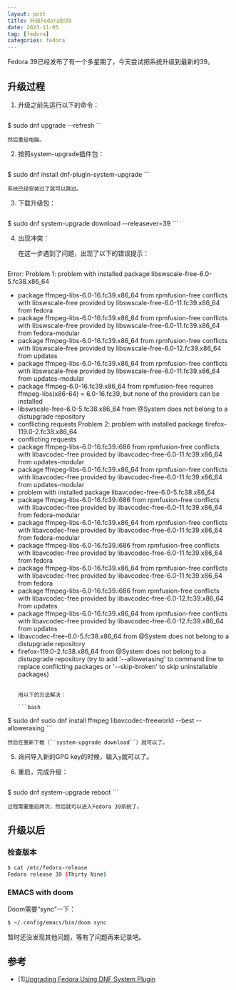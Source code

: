 ```yaml
---
layout: post
title: 升级Fedora到39
date: 2023-11-05
tag: [fedora]
categories: fedora
---
```


Fedora 39已经发布了有一个多星期了，今天尝试把系统升级到最新的39。

## 升级过程

1. 升级之前先运行以下的命令：

    ```bash
$ sudo dnf upgrade --refresh
    ```

    然后重启电脑。

2. 按照system-upgrade插件包：

    ```bash
$ sudo dnf install dnf-plugin-system-upgrade
    ```

    系统已经安装过了就可以跳过。

3. 下载升级包：

    ```bash
$ sudo dnf system-upgrade download --releasever=39
    ```

4. 出现冲突：

    在这一步遇到了问题，出现了以下的错误提示：

    ```
Error: 
 Problem 1: problem with installed package libswscale-free-6.0-5.fc38.x86_64
  - package ffmpeg-libs-6.0-16.fc39.x86_64 from rpmfusion-free conflicts with libswscale-free provided by libswscale-free-6.0-11.fc39.x86_64 from fedora
  - package ffmpeg-libs-6.0-16.fc39.x86_64 from rpmfusion-free conflicts with libswscale-free provided by libswscale-free-6.0-11.fc39.x86_64 from fedora-modular
  - package ffmpeg-libs-6.0-16.fc39.x86_64 from rpmfusion-free conflicts with libswscale-free provided by libswscale-free-6.0-12.fc39.x86_64 from updates
  - package ffmpeg-libs-6.0-16.fc39.x86_64 from rpmfusion-free conflicts with libswscale-free provided by libswscale-free-6.0-11.fc39.x86_64 from updates-modular
  - package ffmpeg-6.0-16.fc39.x86_64 from rpmfusion-free requires ffmpeg-libs(x86-64) = 6.0-16.fc39, but none of the providers can be installed
  - libswscale-free-6.0-5.fc38.x86_64 from @System  does not belong to a distupgrade repository
  - conflicting requests
 Problem 2: problem with installed package firefox-119.0-2.fc38.x86_64
  - conflicting requests
  - package ffmpeg-libs-6.0-16.fc39.i686 from rpmfusion-free conflicts with libavcodec-free provided by libavcodec-free-6.0-11.fc39.x86_64 from updates-modular
  - package ffmpeg-libs-6.0-16.fc39.x86_64 from rpmfusion-free conflicts with libavcodec-free provided by libavcodec-free-6.0-11.fc39.x86_64 from updates-modular
  - problem with installed package libavcodec-free-6.0-5.fc38.x86_64
  - package ffmpeg-libs-6.0-16.fc39.i686 from rpmfusion-free conflicts with libavcodec-free provided by libavcodec-free-6.0-11.fc39.x86_64 from fedora-modular
  - package ffmpeg-libs-6.0-16.fc39.x86_64 from rpmfusion-free conflicts with libavcodec-free provided by libavcodec-free-6.0-11.fc39.x86_64 from fedora-modular
  - package ffmpeg-libs-6.0-16.fc39.i686 from rpmfusion-free conflicts with libavcodec-free provided by libavcodec-free-6.0-11.fc39.x86_64 from fedora
  - package ffmpeg-libs-6.0-16.fc39.x86_64 from rpmfusion-free conflicts with libavcodec-free provided by libavcodec-free-6.0-11.fc39.x86_64 from fedora
  - package ffmpeg-libs-6.0-16.fc39.i686 from rpmfusion-free conflicts with libavcodec-free provided by libavcodec-free-6.0-12.fc39.x86_64 from updates
  - package ffmpeg-libs-6.0-16.fc39.x86_64 from rpmfusion-free conflicts with libavcodec-free provided by libavcodec-free-6.0-12.fc39.x86_64 from updates
  - libavcodec-free-6.0-5.fc38.x86_64 from @System  does not belong to a distupgrade repository
  - firefox-119.0-2.fc38.x86_64 from @System  does not belong to a distupgrade repository
(try to add '--allowerasing' to command line to replace conflicting packages or '--skip-broken' to skip uninstallable packages)
    ```

    用以下的方法解决：

    ```bash
$ sudo dnf sudo dnf install ffmpeg libavcodec-freeworld --best --allowerasing
    ```

    然后在重新下载（``system-upgrade download``）就可以了。

5. 询问导入新的GPG key的时候，输入``y``就可以了。

6. 重启，完成升级：

    ```bash
$ sudo dnf system-upgrade reboot
    ```

    过程需要重启两次，然后就可以进入Fedora 39系统了。

## 升级以后

### 检查版本

```bash
$ cat /etc/fedora-release
Fedora release 39 (Thirty Nine)
```

### EMACS with doom

Doom需要“sync”一下：

```bash
$ ~/.config/emacs/bin/doom sync
```

暂时还没发现其他问题，等有了问题再来记录吧。

## 参考

- [1][Upgrading Fedora Using DNF System Plugin](https://docs.fedoraproject.org/en-US/quick-docs/upgrading-fedora-offline/)

